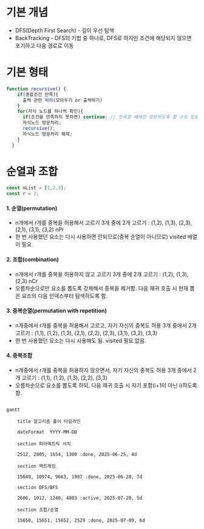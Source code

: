 # 기본 개념
- DFS(Depth First Search) -  깊이 우선 탐색
- BackTracking - DFS의 기법 중 하나로, DFS로 하지만 조건에 해당되지 않으면 포기하고 다음 경로로 이동

# 기본 형태
```js
function recursive() {
    if(종료조건 만족){
      출력 관련 처리(모아두기 or 출력하기)
    }
    for(자식 노드를 하나씩 확인){
      if(조건을 만족하지 못하면) continue; // 만족할 떄에만 방문하도록 할 수도 있음
      자식노드 방문처리;
      recursive();
      자식노드 방문처리 해제;
    }
  }
```

# 순열과 조합
```js
const nList = [1,2,3];
const r = 2;
```

#### 1. 순열(permutation)
- n개에서 r개를 중복을 허용해서 고르기 
  3개 중에 2개 고르기 : (1,2), (1,3), (2,3), (2,1), (3,1), (3,2)
  nPr
- 한 번 사용했던 요소는 다시 사용하면 안되므로(중복 순열이 아니므로) visited 배열이 필요

#### 2. 조합(combination)
- n개에서 r개를 중복을 허용하지 않고 고르기
  3개 중에 2개 고르기 :  (1,2), (1,3), (2,3)
  nCr
- 오름차순으로만 요소를 뽑도록 강제해서 중복을 제거함. 다음 재귀 호출 시 현재 뽑은 요소의 다음 인덱스부터 탐색하도록 함.



#### 3. 중복순열(permutation with repetition)
- n개중에서 r개를 중복을 허용해서 고르고, 자기 자신의 중복도 허용
  3개 중에서 2개 고르기 : (1,1), (1,2), (1,3), (2,1), (2,2), (2,3), (3,1), (3,2), (3,3)
- 한 번 사용했던 요소는 다시 사용해도 됨.  visited 필요 없음.



#### 4. 중복조합
- n개중에서 r개를 중복을 허용하지 않으면서, 자기 자신의 중복도 허용
  3개 중에서 2개 고르기 : (1,1), (1,2), (1,3), (2,2), (3,3)
- 오름차순으로 요소를 뽑도록 하되, 다음 재귀 호출 시 자기 포함(i+1이 아닌 i)하도록 함.


```mermaid

gantt

    title 알고리즘 풀이 타임라인

    dateFormat  YYYY-MM-DD

    section 파라메트릭 서치

    2512, 2805, 1654, 1300 :done, 2025-06-25, 4d

    section 백트래킹

    15649, 10974, 9663, 1987 :done, 2025-06-28, 7d

    section DFS/BFS

    2606, 1012, 1240, 4803 :active, 2025-07-20, 5d

    section 조합/순열

    15650, 15651, 15652, 2529 :done, 2025-07-09, 6d
```